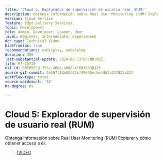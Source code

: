 ```yaml
---
title: 'Cloud 5: Explorador de supervisión de usuario real (RUM)'
description: Obtenga información sobre Real User Monitoring (RUM) Explorer y cómo obtener acceso a él.
version: Cloud Service
feature: Edge Delivery Services
topic: Development
role: Admin, Developer, Leader, User
level: Beginner, Intermediate, Experienced
doc-type: Technical Video
hidefromtoc: true
recommendations: noDisplay, noCatalog
duration: 388
last-substantial-update: 2024-06-13T00:00:00Z
jira: KT-15734
exl-id: 6650922d-755c-466e-a882-4f6038839125
source-git-commit: 0a197cfda02c42cf4960becbe6d65a337823a22f
workflow-type: tm+mt
source-wordcount: '42'
ht-degree: 0%

---
```


# Cloud 5: Explorador de supervisión de usuario real (RUM)

Obtenga información sobre Real User Monitoring (RUM) Explorer y cómo obtener acceso a él.

>[!VIDEO](https://video.tv.adobe.com/v/3429772/?quality=12&learn=on)
